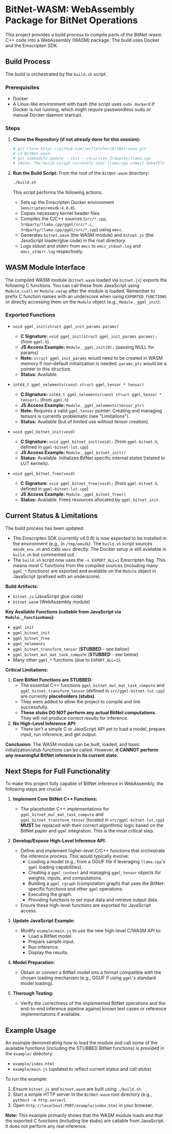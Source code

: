 # BitNet-WASM: WebAssembly Package for BitNet Operations

This project provides a build process to compile parts of the BitNet-wasm C++ code into a WebAssembly (WASM) package.
The build uses Docker and the Emscripten SDK.

## Build Process

The build is orchestrated by the `build.sh` script.

### Prerequisites

*   Docker
*   A Linux-like environment with bash (the script uses `sudo dockerd` if Docker is not running, which might require passwordless sudo or manual Docker daemon startup).

### Steps

1.  **Clone the Repository (if not already done for this session):**
    ```bash
    # git clone https://github.com/jerfletcher/BitNet-wasm.git
    # cd BitNet-wasm
    # git submodule update --init --recursive 3rdparty/llama.cpp
    # (Note: The build script currently uses llama.cpp commit 5eb47b72 from the submodule)
    ```

2.  **Run the Build Script:**
    From the root of the `BitNet-wasm` directory:
    ```bash
    ./build.sh
    ```
    This script performs the following actions:
    *   Sets up the Emscripten Docker environment (`emscripten/emsdk:4.0.8`).
    *   Copies necessary kernel header files.
    *   Compiles the C/C++ sources (`src/*.cpp`, `3rdparty/llama.cpp/ggml/src/*.c`, `3rdparty/llama.cpp/ggml/src/*.cpp`) using `emcc`.
    *   Generates `bitnet.wasm` (the WASM module) and `bitnet.js` (the JavaScript loader/glue code) in the root directory.
    *   Logs stdout and stderr from `emcc` to `emcc_stdout.log` and `emcc_stderr.log` respectively.

## WASM Module Interface

The compiled WASM module (`bitnet.wasm` loaded via `bitnet.js`) exports the following C functions.
You can call these from JavaScript using `Module.ccall` or `Module.cwrap` after the module is loaded. Remember to prefix C function names with an underscore when using `EXPORTED_FUNCTIONS` or directly accessing them on the `Module` object (e.g., `Module._ggml_init`).

### Exported Functions

*   `void ggml_init(struct ggml_init_params params)`
    *   **C Signature:** `void ggml_init(struct ggml_init_params params);` (from `ggml.h`)
    *   **JS Access Example:** `Module._ggml_init(0);` (passing NULL for params)
    *   **Note:** `struct ggml_init_params` would need to be created in WASM memory if non-default initialization is needed. `params_ptr` would be a pointer to this structure.
    *   **Status:** Available.

*   `int64_t ggml_nelements(const struct ggml_tensor * tensor)`
    *   **C Signature:** `int64_t ggml_nelements(const struct ggml_tensor * tensor);` (from `ggml.h`)
    *   **JS Access Example:** `Module._ggml_nelements(tensor_ptr)`
    *   **Note:** Requires a valid `ggml_tensor` pointer. Creating and managing tensors is currently problematic (see "Limitations").
    *   **Status:** Available (but of limited use without tensor creation).

*   `void ggml_bitnet_init(void)`
    *   **C Signature:** `void ggml_bitnet_init(void);` (from `ggml-bitnet.h`, defined in `ggml-bitnet-lut.cpp`)
    *   **JS Access Example:** `Module._ggml_bitnet_init()`
    *   **Status:** Available. Initializes BitNet specific internal states (related to LUT kernels).

*   `void ggml_bitnet_free(void)`
    *   **C Signature:** `void ggml_bitnet_free(void);` (from `ggml-bitnet.h`, defined in `ggml-bitnet-lut.cpp`)
    *   **JS Access Example:** `Module._ggml_bitnet_free()`
    *   **Status:** Available. Frees resources allocated by `ggml_bitnet_init`.

## Current Status & Limitations

The build process has been updated:
*   The Emscripten SDK (currently v4.0.8) is now expected to be installed in the environment (e.g., in `/tmp/emsdk`). The `build.sh` script sources `emsdk_env.sh` and calls `emcc` directly. The Docker setup is still available in `build.sh` but commented out.
*   The `build.sh` script now uses the `-s EXPORT_ALL=1` Emscripten flag. This means most C functions from the compiled sources (including many `ggml_*` functions) are exported and available on the `Module` object in JavaScript (prefixed with an underscore).

**Build Artifacts:**
*   `bitnet.js` (JavaScript glue code)
*   `bitnet.wasm` (WebAssembly module)

**Key Available Functions (callable from JavaScript via `Module._functionName`):**
*   `ggml_init`
*   `ggml_bitnet_init`
*   `ggml_bitnet_free`
*   `ggml_nelements`
*   `ggml_bitnet_transform_tensor` (**STUBBED** - see below)
*   `ggml_bitnet_mul_mat_task_compute` (**STUBBED** - see below)
*   Many other `ggml_*` functions (due to `EXPORT_ALL=1`).

**Critical Limitations:**
1.  **Core BitNet Functions are STUBBED:**
    *   The essential C++ functions `ggml_bitnet_mul_mat_task_compute` and `ggml_bitnet_transform_tensor` (defined in `src/ggml-bitnet-lut.cpp`) are currently **placeholders (stubs)**.
    *   They were added to allow the project to compile and link successfully.
    *   **These stubs DO NOT perform any actual BitNet computations.** They will not produce correct results for inference.
2.  **No High-Level Inference API:**
    *   There isn't a simple C or JavaScript API yet to load a model, prepare input, run inference, and get output.

**Conclusion:** The WASM module can be built, loaded, and basic initialization/stub functions can be called. However, **it CANNOT perform any meaningful BitNet inference in its current state.**

## Next Steps for Full Functionality

To make this project fully capable of BitNet inference in WebAssembly, the following steps are crucial:

1.  **Implement Core BitNet C++ Functions:**
    *   The placeholder C++ implementations for `ggml_bitnet_mul_mat_task_compute` and `ggml_bitnet_transform_tensor` (located in `src/ggml-bitnet-lut.cpp`) **MUST** be replaced with their correct algorithmic logic based on the BitNet paper and `ggml` integration. This is the most critical step.

2.  **Develop/Expose High-Level Inference API:**
    *   Define and implement higher-level C/C++ functions that orchestrate the inference process. This would typically involve:
        *   Loading a model (e.g., from a GGUF file if leveraging `llama.cpp`'s `ggml` loading capabilities).
        *   Creating a `ggml_context` and managing `ggml_tensor` objects for weights, inputs, and computations.
        *   Building a `ggml_cgraph` (computation graph) that uses the BitNet-specific functions and other `ggml` operations.
        *   Executing the graph.
        *   Providing functions to set input data and retrieve output data.
    *   Ensure these high-level functions are exported for JavaScript access.

3.  **Update JavaScript Example:**
    *   Modify `example/main.js` to use the new high-level C/WASM API to:
        *   Load a BitNet model.
        *   Prepare sample input.
        *   Run inference.
        *   Display the results.

4.  **Model Preparation:**
    *   Obtain or convert a BitNet model into a format compatible with the chosen loading mechanism (e.g., GGUF if using `ggml`'s standard model loading).

5.  **Thorough Testing:**
    *   Verify the correctness of the implemented BitNet operations and the end-to-end inference pipeline against known test cases or reference implementations if available.

## Example Usage

An example demonstrating how to load the module and call some of the available functions (including the STUBBED BitNet functions) is provided in the `example/` directory:
*   `example/index.html`
*   `example/main.js` (updated to reflect current status and call stubs)

To run the example:
1.  Ensure `bitnet.js` and `bitnet.wasm` are built using `./build.sh`.
2.  Start a simple HTTP server in the `BitNet-wasm` root directory (e.g., `python3 -m http.server`).
3.  Open `http://localhost:PORT/example/index.html` in your browser.

**Note:** This example primarily shows that the WASM module loads and that the exported C functions (including the stubs) are callable from JavaScript. It does not perform any real inference.

